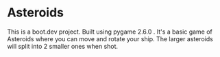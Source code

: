 # Asteroids
This is a boot.dev project. Built using pygame 2.6.0 . It's a basic game of Asteroids where you can move and rotate your ship. The larger asteroids will split into 2 smaller ones when shot.
